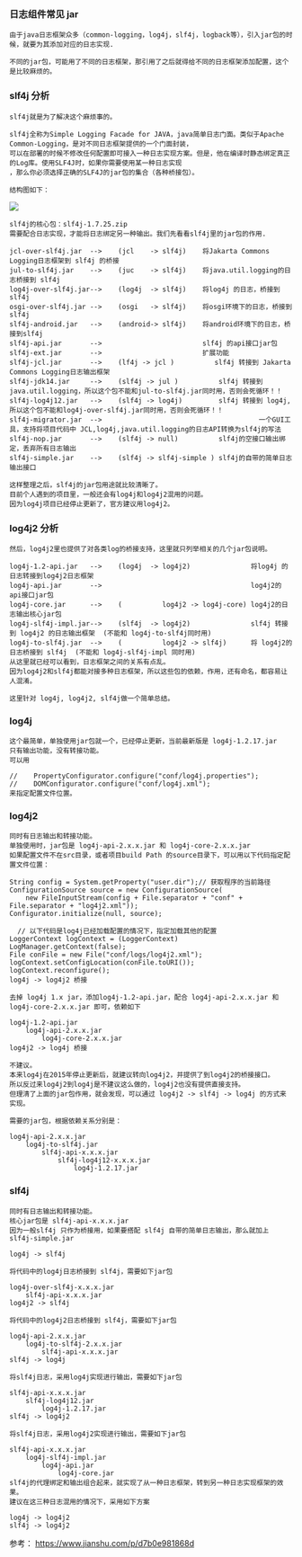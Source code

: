 ### 日志组件常见 jar

    由于java日志框架众多（common-logging，log4j，slf4j，logback等），引入jar包的时候，就要为其添加对应的日志实现.

    不同的jar包，可能用了不同的日志框架，那引用了之后就得给不同的日志框架添加配置，这个是比较麻烦的。

### slf4j 分析

    slf4j就是为了解决这个麻烦事的。

    slf4j全称为Simple Logging Facade for JAVA，java简单日志门面。类似于Apache Common-Logging，是对不同日志框架提供的一个门面封装，
    可以在部署的时候不修改任何配置即可接入一种日志实现方案。但是，他在编译时静态绑定真正的Log库。使用SLF4J时，如果你需要使用某一种日志实现
    ，那么你必须选择正确的SLF4J的jar包的集合（各种桥接包）。

    结构图如下：

![](https://upload-images.jianshu.io/upload_images/7462071-5bf21d00b9ad530c.png?imageMogr2/auto-orient/strip|imageView2/2/w/1152)

    slf4j的核心包：slf4j-1.7.25.zip
    需要配合日志实现，才能将日志绑定另一种输出。我们先看看slf4j里的jar包的作用.

    jcl-over-slf4j.jar  -->    (jcl    -> slf4j)    将Jakarta Commons Logging日志框架到 slf4j 的桥接
    jul-to-slf4j.jar    -->    (juc    -> slf4j)    将java.util.logging的日志桥接到 slf4j
    log4j-over-slf4j.jar-->    (log4j  -> slf4j)    将log4j 的日志，桥接到slf4j
    osgi-over-slf4j.jar -->    (osgi   -> slf4j)    将osgi环境下的日志，桥接到slf4j
    slf4j-android.jar   -->    (android-> slf4j)    将android环境下的日志，桥接到slf4j
    slf4j-api.jar       -->                         slf4j 的api接口jar包
    slf4j-ext.jar       -->                         扩展功能
    slf4j-jcl.jar       -->    (lf4j -> jcl )          slf4j 转接到 Jakarta Commons Logging日志输出框架
    slf4j-jdk14.jar     -->    (slf4j -> jul )          slf4j 转接到 java.util.logging，所以这个包不能和jul-to-slf4j.jar同时用，否则会死循环！！
    slf4j-log4j12.jar   -->    (slf4j -> log4j)         slf4j 转接到 log4j,所以这个包不能和log4j-over-slf4j.jar同时用，否则会死循环！！
    slf4j-migrator.jar  -->                                       一个GUI工具，支持将项目代码中 JCL,log4j,java.util.logging的日志API转换为slf4j的写法
    slf4j-nop.jar       -->    (slf4j -> null)          slf4j的空接口输出绑定，丢弃所有日志输出
    slf4j-simple.jar    -->    (slf4j -> slf4j-simple ) slf4j的自带的简单日志输出接口

    这样整理之后，slf4j的jar包用途就比较清晰了。
    目前个人遇到的项目里，一般还会有log4j和log4j2混用的问题。
    因为log4j项目已经停止更新了，官方建议用log4j2。

### log4j2 分析

    然后，log4j2里也提供了对各类log的桥接支持，这里就只列举相关的几个jar包说明。

    log4j-1.2-api.jar   -->    (log4j  -> log4j2)               将log4j 的日志转接到log4j2日志框架
    log4j-api.jar       -->                                     log4j2的api接口jar包
    log4j-core.jar      -->    (          log4j2 -> log4j-core) log4j2的日志输出核心jar包
    log4j-slf4j-impl.jar-->    (slf4j  -> log4j2)               slf4j 转接到 log4j2 的日志输出框架  (不能和 log4j-to-slf4j同时用)
    log4j-to-slf4j.jar  -->    (          log4j2 -> slf4j)      将 log4j2的日志桥接到 slf4j  (不能和 log4j-slf4j-impl 同时用)
    从这里就已经可以看到，日志框架之间的关系有点乱。
    因为log4j2和slf4j都能对接多种日志框架，所以这些包的依赖，作用，还有命名，都容易让人混淆。

    这里针对 log4j, log4j2, slf4j做一个简单总结。

### log4j

    这个最简单，单独使用jar包就一个，已经停止更新，当前最新版是 log4j-1.2.17.jar
    只有输出功能，没有转接功能。
    可以用

    //    PropertyConfigurator.configure("conf/log4j.properties");
    //    DOMConfigurator.configure("conf/log4j.xml");
    来指定配置文件位置。

### log4j2

    同时有日志输出和转接功能。
    单独使用时，jar包是 log4j-api-2.x.x.jar 和 log4j-core-2.x.x.jar
    如果配置文件不在src目录，或者项目build Path 的source目录下，可以用以下代码指定配置文件位置：

    String config = System.getProperty("user.dir");// 获取程序的当前路径
    ConfigurationSource source = new ConfigurationSource(
        new FileInputStream(config + File.separator + "conf" + File.separator + "log4j2.xml"));
    Configurator.initialize(null, source);

      // 以下代码是log4j已经加载配置的情况下，指定加载其他的配置
    LoggerContext logContext = (LoggerContext) LogManager.getContext(false);
    File conFile = new File("conf/logs/log4j2.xml");
    logContext.setConfigLocation(conFile.toURI());
    logContext.reconfigure();
    log4j -> log4j2 桥接

    去掉 log4j 1.x jar，添加log4j-1.2-api.jar，配合 log4j-api-2.x.x.jar 和 log4j-core-2.x.x.jar 即可，依赖如下

    log4j-1.2-api.jar
        log4j-api-2.x.x.jar
            log4j-core-2.x.x.jar
    log4j2 -> log4j 桥接

    不建议。
    本来log4j在2015年停止更新后，就建议转向log4j2，并提供了到log4j2的桥接接口。
    所以反过来log4j2到log4j是不建议这么做的，log4j2也没有提供直接支持。
    但理清了上面的jar包作用，就会发现，可以通过 log4j2 -> slf4j -> log4j 的方式来实现。

    需要的jar包，根据依赖关系分别是：

    log4j-api-2.x.x.jar
        log4j-to-slf4j.jar
            slf4j-api-x.x.x.jar
                slf4j-log4j12-x.x.x.jar
                    log4j-1.2.17.jar

### slf4j

    同时有日志输出和转接功能。
    核心jar包是 slf4j-api-x.x.x.jar
    因为一般slf4j 只作为桥接用，如果要搭配 slf4j 自带的简单日志输出，那么就加上 slf4j-simple.jar

    log4j -> slf4j

    将代码中的log4j日志桥接到 slf4j，需要如下jar包

    log4j-over-slf4j-x.x.x.jar
        slf4j-api-x.x.x.jar
    log4j2 -> slf4j

    将代码中的log4j2日志桥接到 slf4j，需要如下jar包

    log4j-api-2.x.x.jar
        log4j-to-slf4j-2.x.x.jar
            slf4j-api-x.x.x.jar
    slf4j -> log4j

    将slf4j日志，采用log4j实现进行输出，需要如下jar包

    slf4j-api-x.x.x.jar
        slf4j-log4j12.jar
            log4j-1.2.17.jar
    slf4j -> log4j2

    将slf4j日志，采用log4j2实现进行输出，需要如下jar包

    slf4j-api-x.x.x.jar
        log4j-slf4j-impl.jar
            log4j-api.jar
                log4j-core.jar
    slf4j的代理绑定和输出组合起来，就实现了从一种日志框架，转到另一种日志实现框架的效果。
    建议在这三种日志混用的情况下，采用如下方案

    log4j -> log4j2
    slf4j -> log4j2

参考：
https://www.jianshu.com/p/d7b0e981868d
